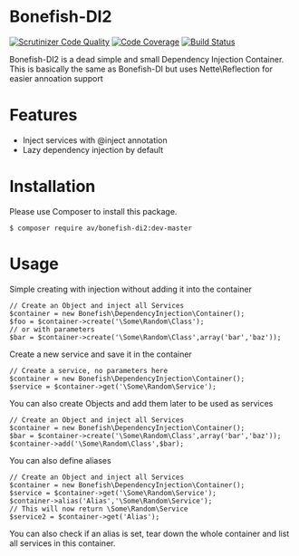 Bonefish-DI2
=============
[![Scrutinizer Code Quality](https://scrutinizer-ci.com/g/AValnar/Bonefish-DI2/badges/quality-score.png?b=master)](https://scrutinizer-ci.com/g/AValnar/Bonefish-DI2/?branch=master)  [![Code Coverage](https://scrutinizer-ci.com/g/AValnar/Bonefish-DI/badges/coverage.png?b=master)](https://scrutinizer-ci.com/g/AValnar/Bonefish-DI2/?branch=master)  [![Build Status](https://scrutinizer-ci.com/g/AValnar/Bonefish-DI/badges/build.png?b=master)](https://scrutinizer-ci.com/g/AValnar/Bonefish-DI2/build-status/master)


Bonefish-DI2 is a dead simple and small Dependency Injection Container.
This is basically the same as Bonefish-DI but uses Nette\Reflection for easier annoation support

Features
========
- Inject services with @inject annotation
- Lazy dependency injection by default

Installation
===========
Please use Composer to install this package.
```shell
$ composer require av/bonefish-di2:dev-master
```

Usage
=====
Simple creating with injection without adding it into the container
```shell
// Create an Object and inject all Services
$container = new Bonefish\DependencyInjection\Container();
$foo = $container->create('\Some\Random\Class');
// or with parameters
$bar = $container->create('\Some\Random\Class',array('bar','baz'));
```

Create a new service and save it in the container
```shell
// Create a service, no parameters here
$container = new Bonefish\DependencyInjection\Container();
$service = $container->get('\Some\Random\Service');
```

You can also create Objects and add them later to be used as services
```shell
// Create an Object and inject all Services
$container = new Bonefish\DependencyInjection\Container();
$bar = $container->create('\Some\Random\Class',array('bar','baz'));
$container->add('\Some\Random\Class',$bar);
```

You can also define aliases
```shell
// Create an Object and inject all Services
$container = new Bonefish\DependencyInjection\Container();
$service = $container->get('\Some\Random\Service');
$container->alias('Alias','\Some\Random\Service');
// This will now return \Some\Random\Service
$service2 = $container->get('Alias');
```

You can also check if an alias is set, tear down the whole container and list all services in this container.

